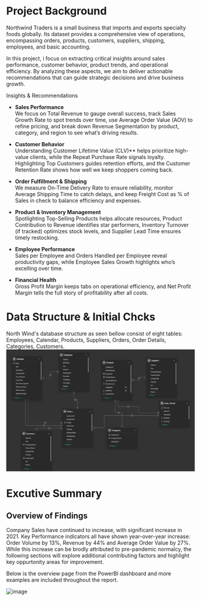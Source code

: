 # Project Background
Northwind Traders is a small business that imports and exports specialty foods globally. Its dataset provides a comprehensive view of operations, encompassing orders, products, customers, suppliers, shipping, employees, and basic accounting.

In this project, i focus on extracting critical insights around sales performance, customer behavior, product trends, and operational efficiency. By analyzing these aspects, we aim to deliver actionable recommendations that can guide strategic decisions and drive business growth.

Insights & Recommendations  
- **Sales Performance**  
  We focus on Total Revenue to gauge overall success, track Sales Growth Rate to spot trends over time, use Average Order Value (AOV) to refine pricing, and break    down Revenue Segmentation by product, category, and region to see what’s driving results.  

- **Customer Behavior**  
  Understanding Customer Lifetime Value (CLV)** helps prioritize high-value clients, while the Repeat Purchase Rate signals loyalty. Highlighting Top Customers       guides retention efforts, and the Customer Retention Rate shows how well we keep shoppers coming back.  

- **Order Fulfillment & Shipping**  
  We measure On-Time Delivery Rate to ensure reliability, monitor Average Shipping Time to catch delays, and keep Freight Cost as % of Sales in check to balance     efficiency and expenses.  

- **Product & Inventory Management**  
  Spotlighting Top-Selling Products helps allocate resources, Product Contribution to Revenue identifies star performers, Inventory Turnover (if tracked) optimizes   stock levels, and Supplier Lead Time ensures timely restocking.  

- **Employee Performance**  
  Sales per Employee and Orders Handled per Employee reveal productivity gaps, while Employee Sales Growth highlights who’s excelling over time. 

- **Financial Health**  
  Gross Profit Margin keeps tabs on operational efficiency, and Net Profit Margin tells the full story of profitability after all costs.

# Data Structure & Initial Chcks
North Wind's database structure as seen bellow consist of eight tables: Employees, Calendar, Products, Suppliers, Orders, Order Details, Categories, Customers.
![image](https://github.com/Ahmdmnz/NorthWind-Analysis/blob/main/Screenshot%202025-03-29%20062536.png?raw=true)

# Excutive Summary
## Overview of Findings
Company Sales have continued to increase, with significant increase in 2021. Key Performance indicators all have shown year-over-year increase: Order Volume by 13%, Revenue by 44% and Average Order Value by 27%. While this increase can be brodly attributed to pre-pandemic normalcy, the following sections will explore additional contributing factors and highlight key oppurtonity areas for improvement.

Below is the overview page from the PowerBI dashboard and more examples are included throughout the report.

![image]()
